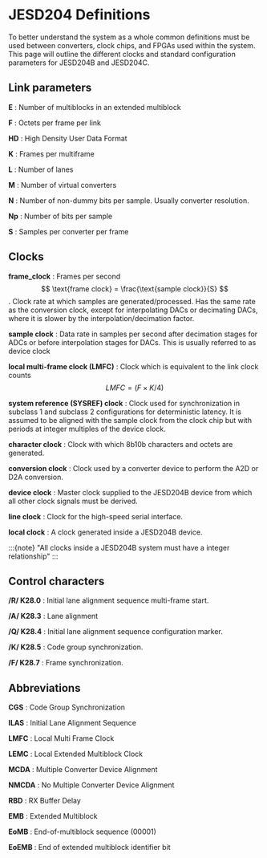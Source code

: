 # JESD204 Definitions

To better understand the system as a whole common definitions must be used between converters, clock chips, and FPGAs used within the system. This page will outline the different clocks and standard configuration parameters for JESD204B and JESD204C.

## Link parameters

<!-- vale off -->

**E**
: Number of multiblocks in an extended multiblock

**F**
: Octets per frame per link

**HD**
: High Density User Data Format

**K**
: Frames per multiframe

**L**
: Number of lanes

**M**
: Number of virtual converters

**N**
: Number of non-dummy bits per sample. Usually converter resolution.

**Np**
: Number of bits per sample

**S**
: Samples per converter per frame

<!-- vale on -->

## Clocks

<!-- vale off -->
**frame_clock**
: Frames per second $$ \text{frame clock} = \frac{\text{sample clock}}{S} $$. Clock rate at which samples are generated/processed. Has the same rate as the conversion clock, except for interpolating DACs or decimating DACs, where it is slower by the interpolation/decimation factor.
<!-- vale on -->

**sample clock**
: Data rate in samples per second after decimation stages for ADCs or before interpolation stages for DACs. This is usually referred to as device clock

**local multi-frame clock (LMFC)**
: Clock which is equivalent to the link clock counts $$ LMFC = (F \times K/4) $$

**system reference (SYSREF) clock**
: Clock used for synchronization in subclass 1 and subclass 2 configurations for deterministic latency. It is assumed to be aligned with the sample clock from the clock chip but with periods at integer multiples of the device clock.

**character clock**
: Clock with which 8b10b characters and octets are generated.

**conversion clock**
: Clock used by a converter device to perform the A2D or D2A conversion.

**device clock**
: Master clock supplied to the JESD204B device from which all other clock signals must be derived.

**line clock**
: Clock for the high-speed serial interface.

**local clock**
: A clock generated inside a JESD204B device.

:::{note}
"All clocks inside a JESD204B system must have a integer relationship"
:::

## Control characters

**/R/ K28.0**
: Initial lane alignment sequence multi-frame start.

**/A/ K28.3**
: Lane alignment

**/Q/ K28.4**
: Initial lane alignment sequence configuration marker.

**/K/ K28.5**
: Code group synchronization.

**/F/ K28.7**
: Frame synchronization.

## Abbreviations

**CGS**
: Code Group Synchronization

**ILAS**
: Initial Lane Alignment Sequence

**LMFC**
: Local Multi Frame Clock

**LEMC**
: Local Extended Multiblock Clock

**MCDA**
: Multiple Converter Device Alignment

**NMCDA**
: No Multiple Converter Device Alignment

**RBD**
: RX Buffer Delay

**EMB**
: Extended Multiblock

**EoMB**
: End-of-multiblock sequence (00001)

**EoEMB**
: End of extended multiblock identifier bit
